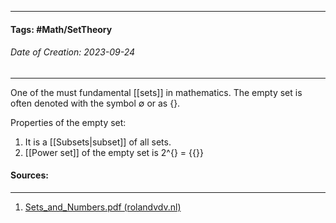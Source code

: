 __________________________________________________________________________
#### **Tags:** #Math/SetTheory 
###### *Date of Creation: 2023-09-24*
__________________________________________________________________________

One of the must fundamental [[sets]] in mathematics. The empty set is often denoted with the symbol $\emptyset$ or as {}.

Properties of the empty set:
1. It is a [[Subsets|subset]] of all sets. 
2. [[Power set]] of the empty set is 2^{} = {{}}
#### Sources:
__________________________________________________________________________
1. [Sets_and_Numbers.pdf (rolandvdv.nl)](https://www.rolandvdv.nl/Sets_and_Numbers.pdf)
